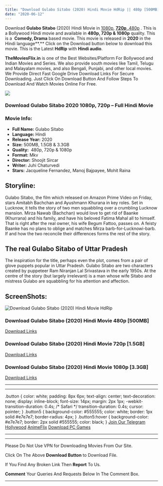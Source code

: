 ```yaml
---
title: "Download Gulabo Sitabo (2020) Hindi Movie HdRip || 480p [500MB] || 720p [1.5GB] || 1080p [3.3GB]"
date: "2020-06-12"
---
```


Download **Gulabo Sitabo** (2020) Hindi Movie in [1080p](https://1moviesflix.com/1080p-movies/), [**720p ,**](https://1moviesflix.com/720p-movies/)[480p](https://1moviesflix.com/480p-movies/) . This is a Bollywood Hindi movie and available in **480p, 720p & 1080p** quality. This is a  **Comedy, Drama** based movie. This movie is released in **2020** in the Hindi language**.** Click on the Download button below to download this movie. This is the Latest **HdRip** with **Hindi audio**.

**TheMoviesFlix.in** is one of the Best Websites/Platform For Bollywood and Indian Movies and Series. We also provide south movies like Tamil, Telugu and Malayalam movies, and also Bengali, Punjabi, and other local movies. We Provide Direct Fast Google Drive Download Links For Secure Downloading. Just Click On Download Button And Follow Steps To Download And Watch Movies Online For Free.

![](https://i.imgur.com/nw24tkG.png)

### Download Gulabo Sitabo 2020 1080p, 720p – Full Hindi Movie

### Movie Info:

- **Full Name:** Gulabo Sitabo
- **Language:** Hindi
- **Release Year:** 2020
- **Size:** 500MB, 1.5GB & 3.3GB
- **Quality:**  480p, 720p & 1080p
- **Format:** Mkv
- **Director:** Shoojit Sircar
- **Writer:** Juhi Chaturvedi
- **Stars:** Jacqueline Fernandez, Manoj Bajpayee, Mohit Raina

## Storyline:

Gulabo Sitabo, the film which released on Amazon Prime Video on Friday, stars Amitabh Bachchan and Ayushmann Khurana in key roles. Set in Lucknow, it tells the story of two men squabbling over a crumbling Lucknow mansion. Mirza Nawab (Bachchan) would love to get rid of Baanke (Khurrana) and his family, and have his beloved Fatima Mahal all to himself. That is right after the real owner, his wife Begum Fattoo, passes on. A feisty Baanke has no plans to oblige and matches Mirza barb-for-Lucknowi-barb. If and how the two reconcile their differences forms the rest of the story.

## **The real Gulabo Sitabo of Uttar Pradesh**

The inspiration for the title, perhaps even the plot, comes from a pair of glove puppets popular in Uttar Pradesh. Gulabo Sitabo are two characters created by puppeteer Ram Niranjan Lal Srivastava in the early 1950s. At the centre of the story (but largely irrelevant) is a man whose wife Sitabo and mistress Gulabo are squabbling for his attention and affection.

## ScreenShots:

![Download Gulabo Sitabo (2020) Hindi Movie HdRip](https://i.imgur.com/LlX4daq.jpg)

### Download Gulabo Sitabo (2020) Hindi Movie 480p \[500MB\] 

[Download Links](https://1moviesflix.com?a270777880=UHpLMElWVmJIbC9yQklnK2VKUW1hQlAvOFB4alQ3YlFHYytlUlMwMkNmU0tYZC8wa1JKZFI1c3IzUE56UmlLS2ppaDdTMXRJeVNNT3VHcnZRK2txWjg0eEdtVGJySWNDWTA5d2IySzhDeEU9)

### Download Gulabo Sitabo (2020) Hindi Movie 720p \[1.5GB\]

[Download Links](https://1moviesflix.com?a270777880=UHpLMElWVmJIbC9yQklnK2VKUW1hQlAvOFB4alQ3YlFHYytlUlMwMkNmU0tYZC8wa1JKZFI1c3IzUE56UmlLS2tlWXlnZVMvN0JOYTdkaWR4bXdaeGt4UnhpL0sxcVlkTXNhN0hYbmcxSUE9)

### Download Gulabo Sitabo (2020) Hindi Movie 1080p \[3.3GB\] 

[Download Links](https://1moviesflix.com?a270777880=UHpLMElWVmJIbC9yQklnK2VKUW1hQlAvOFB4alQ3YlFHYytlUlMwMkNmU0tYZC8wa1JKZFI1c3IzUE56UmlLS29aczNuZWRBYnpQQVZObFllMjJTYVl1R2JkdFpoMW5KUGxucis2T1lyUkk9)

* * *

* * *

.button { color: white; padding: 8px 6px; text-align: center; text-decoration: none; display: inline-block; font-size: 14px; margin: 2px 1px; -webkit-transition-duration: 0.4s; /\* Safari \*/ transition-duration: 0.4s; cursor: pointer; } .button5 { background-color: #555555; color: white; border: 1px solid #e7e7e7; border-radius: 4px; } .button5:hover { background-color: #e7e7e7; border: 2px solid #555555; color: black; } [Join Our Telegram](http://gdrivepro.xyz/join.php) [Hollywood](https://moviesverse.com/) [AnimeFlix](https://animeflix.in/) [Download PC Games](https://gamesflix.net/)  

* * *

* * *

  

Please Do Not Use VPN for Downloading Movies From Our Site.

Click On The Above **Download Button** to Download File.

If You Find Any Broken Link Then **Report** To Us.

**Comment** Your Queries And Requests Below In The Comment Box.

* * *
